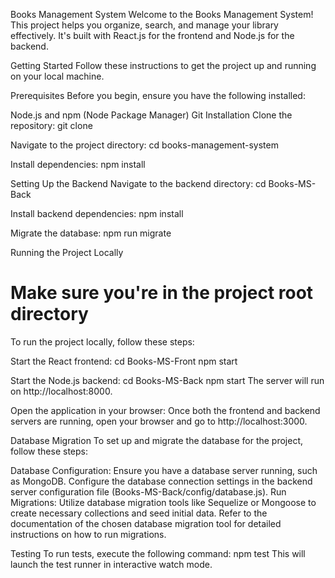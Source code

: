 Books Management System
Welcome to the Books Management System! This project helps you organize, search, and manage your library effectively. It's built with React.js for the frontend and Node.js for the backend.

Getting Started
Follow these instructions to get the project up and running on your local machine.

Prerequisites
Before you begin, ensure you have the following installed:

Node.js and npm (Node Package Manager)
Git
Installation
Clone the repository:
git clone [<repository-url>](https://github.com/mernamamdouh2/full-stack-project.git)

Navigate to the project directory:
cd books-management-system

Install dependencies:
npm install

Setting Up the Backend
Navigate to the backend directory:
cd Books-MS-Back

Install backend dependencies:
npm install

Migrate the database:
npm run migrate

Running the Project Locally
# Make sure you're in the project root directory
To run the project locally, follow these steps:

Start the React frontend:
cd Books-MS-Front
npm start

Start the Node.js backend:
cd Books-MS-Back
npm start
The server will run on http://localhost:8000.

Open the application in your browser:
Once both the frontend and backend servers are running, open your browser and go to http://localhost:3000.

Database Migration
To set up and migrate the database for the project, follow these steps:

Database Configuration:
Ensure you have a database server running, such as MongoDB.
Configure the database connection settings in the backend server configuration file (Books-MS-Back/config/database.js).
Run Migrations:
Utilize database migration tools like Sequelize or Mongoose to create necessary collections and seed initial data.
Refer to the documentation of the chosen database migration tool for detailed instructions on how to run migrations.

Testing
To run tests, execute the following command:
npm test
This will launch the test runner in interactive watch mode.